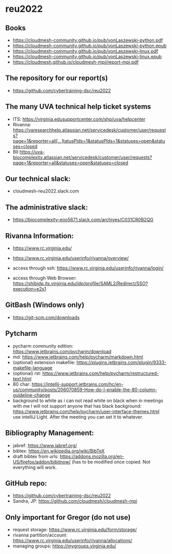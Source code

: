 # reu2022

## Books

* <https://cloudmesh-community.github.io/pub/vonLaszewski-python.pdf>
* <https://cloudmesh-community.github.io/pub/vonLaszewski-python.epub>
* <https://cloudmesh-community.github.io/pub/vonLaszewski-linux.pdf>
* <https://cloudmesh-community.github.io/pub/vonLaszewski-linux.epub>
* <https://cloudmesh.github.io/cloudmesh-mpi/report-mpi.pdf>

## The repository for our report(s)

* https://github.com/cybertraining-dsc/reu2022

## The many UVA technical help ticket systems
* ITS: https://virginia.edusupportcenter.com/shp/uva/helpcenter
* Rivanna: https://varesearchhelp.atlassian.net/servicedesk/customer/user/requests?page=1&reporter=all[…]tatusPIds=1&statusPIds=1&statuses=open&statuses=closed
* BII https://uva-biocomplexity.atlassian.net/servicedesk/customer/user/requests?page=1&reporter=all&statuses=open&statuses=closed

## Our technical slack:

* cloudmesh-reu2022.slack.com

## The administrative slack:
- https://biocomplexity-eoo5671.slack.com/archives/C031CR0B2QG

Rivanna Information:
--------------------

* https://www.rc.virginia.edu/
* https://www.rc.virginia.edu/userinfo/rivanna/overview/

* access through ssh: https://www.rc.virginia.edu/userinfo/rivanna/login/
* access through Web Browser: https://shibidp.its.virginia.edu/idp/profile/SAML2/Redirect/SSO?execution=e2s1

## GitBash (Windows only)
* https://git-scm.com/downloads

## Pytcharm
* pycharm community edition: https://www.jetbrains.com/pycharm/download
* md: https://www.jetbrains.com/help/pycharm/markdown.html
* (optional) extension makefile: https://plugins.jetbrains.com/plugin/9333-makefile-language
* (optional) rst: https://www.jetbrains.com/help/pycharm/restructured-text.html
* 80 char: https://intellij-support.jetbrains.com/hc/en-us/community/posts/206070859-How-do-I-enable-the-80-column-guideline-change
* background to white as i can not read white on black when in meetings with me I will not support anyone that has black background: https://www.jetbrains.com/help/pycharm/user-interface-themes.html use intelliJ Light. After the meeting you can set it to whatever.

## Bibliography Management:

* jabref: https://www.jabref.org/
* bibtex: https://en.wikipedia.org/wiki/BibTeX
* draft bibtex from urls: https://addons.mozilla.org/en-US/firefox/addon/bibitnow/ (has to be modified once copied. Not everything will work.

## GitHub repo:
* https://github.com/cybertraining-dsc/reu2022
* Sandra, JP: https://github.com/cloudmesh/cloudmesh-mpi

## Only important for Gregor (do not use)

* request storage: https://www.rc.virginia.edu/form/storage/
* rivanna partition/account: https://www.rc.virginia.edu/userinfo/rivanna/allocations/
* managing groups: https://mygroups.virginia.edu/

